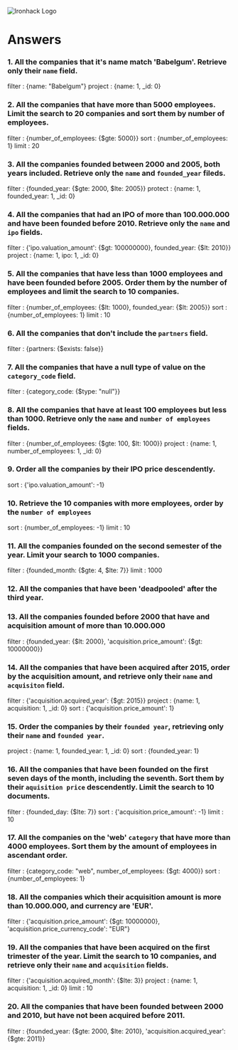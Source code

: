 ![Ironhack Logo](https://i.imgur.com/1QgrNNw.png)

# Answers

### 1. All the companies that it's name match 'Babelgum'. Retrieve only their `name` field.

filter : {name: "Babelgum"}
project : {name: 1, _id: 0}

### 2. All the companies that have more than 5000 employees. Limit the search to 20 companies and sort them by **number of employees**.

filter : {number_of_employees: {$gte: 5000}}
sort : {number_of_employees: 1}
limit : 20

### 3. All the companies founded between 2000 and 2005, both years included. Retrieve only the `name` and `founded_year` fileds.

filter : {founded_year: {$gte: 2000, $lte: 2005}}
protect : {name: 1, founded_year: 1, _id: 0}

### 4. All the companies that had an IPO of more than 100.000.000 and have been founded before 2010. Retrieve only the `name` and `ipo` fields.

filter : {'ipo.valuation_amount': {$gt: 100000000}, founded_year: {$lt: 2010}}
project : {name: 1, ipo: 1, _id: 0}

### 5. All the companies that have less than 1000 employees and have been founded before 2005. Order them by the number of employees and limit the search to 10 companies.

filter : {number_of_employees: {$lt: 1000}, founded_year: {$lt: 2005}}
sort : {number_of_employees: 1}
limit : 10

### 6. All the companies that don't include the `partners` field.

filter : {partners: {$exists: false}}

### 7. All the companies that have a null type of value on the `category_code` field.

filter : {category_code: {$type: "null"}}

### 8. All the companies that have at least 100 employees but less than 1000. Retrieve only the `name` and `number of employees` fields.

filter : {number_of_employees: {$gte: 100, $lt: 1000}}
project : {name: 1, number_of_employees: 1, _id: 0}

### 9. Order all the companies by their IPO price descendently.

sort : {'ipo.valuation_amount': -1}

### 10. Retrieve the 10 companies with more employees, order by the `number of employees`

sort : {number_of_employees: -1}
limit : 10

### 11. All the companies founded on the second semester of the year. Limit your search to 1000 companies.

filter : {founded_month: {$gte: 4, $lte: 7}}
limit : 1000

### 12. All the companies that have been 'deadpooled' after the third year.



### 13. All the companies founded before 2000 that have and acquisition amount of more than 10.000.000

filter : {founded_year: {$lt: 2000}, 'acquisition.price_amount': {$gt: 10000000}}

### 14. All the companies that have been acquired after 2015, order by the acquisition amount, and retrieve only their `name` and `acquisiton` field.

filter : {'acquisition.acquired_year': {$gt: 2015}}
project : {name: 1, acquisition: 1, _id: 0}
sort : {'acquisition.price_amount': 1}

### 15. Order the companies by their `founded year`, retrieving only their `name` and `founded year`.

project : {name: 1, founded_year: 1, _id: 0}
sort : {founded_year: 1}

### 16. All the companies that have been founded on the first seven days of the month, including the seventh. Sort them by their `aquisition price` descendently. Limit the search to 10 documents.

filter : {founded_day: {$lte: 7}}
sort : {'acquisition.price_amount': -1}
limit : 10

### 17. All the companies on the 'web' `category` that have more than 4000 employees. Sort them by the amount of employees in ascendant order.

filter : {category_code: "web", number_of_employees: {$gt: 4000}}
sort : {number_of_employees: 1}

### 18. All the companies which their acquisition amount is more than 10.000.000, and currency are 'EUR'.

filter : {'acquisition.price_amount': {$gt: 10000000}, 'acquisition.price_currency_code': "EUR"}

### 19. All the companies that have been acquired on the first trimester of the year. Limit the search to 10 companies, and retrieve only their `name` and `acquisition` fields.

filter : {'acquisition.acquired_month': {$lte: 3}}
project : {name: 1, acquisition: 1, _id: 0}
limit : 10

### 20. All the companies that have been founded between 2000 and 2010, but have not been acquired before 2011.

filter : {founded_year: {$gte: 2000, $lte: 2010}, 'acquisition.acquired_year': {$gte: 2011}}